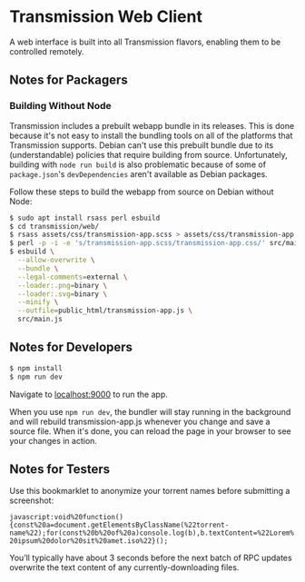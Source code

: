 # Transmission Web Client

A web interface is built into all Transmission flavors, enabling them to be controlled remotely.

## Notes for Packagers

### Building Without Node

Transmission includes a prebuilt webapp bundle in its releases. This is
done because it's not easy to install the bundling tools on all of the
platforms that Transmission supports. Debian can't use this prebuilt
bundle due to its (understandable) policies that require building from
source. Unfortunately, building with `node run build` is also problematic
because of some of `package.json`'s `devDependencies` aren't available as
Debian packages.

Follow these steps to build the webapp from source on Debian without Node:

```sh
$ sudo apt install rsass perl esbuild
$ cd transmission/web/
$ rsass assets/css/transmission-app.scss > assets/css/transmission-app.css
$ perl -p -i -e 's/transmission-app.scss/transmission-app.css/' src/main.js
$ esbuild \
  --allow-overwrite \
  --bundle \
  --legal-comments=external \
  --loader:.png=binary \
  --loader:.svg=binary \
  --minify \
  --outfile=public_html/transmission-app.js \
  src/main.js
```

## Notes for Developers

```sh
$ npm install
$ npm run dev
```

Navigate to [localhost:9000](http://localhost:9000/) to run the app.

When you use `npm run dev`, the bundler will stay running in the
background and will rebuild transmission-app.js whenever you change
and save a source file. When it's done, you can reload the page in
your browser to see your changes in action.

## Notes for Testers

Use this bookmarklet to anonymize your torrent names before submitting a screenshot:

`javascript:void%20function(){const%20a=document.getElementsByClassName(%22torrent-name%22);for(const%20b%20of%20a)console.log(b),b.textContent=%22Lorem%20ipsum%20dolor%20sit%20amet.iso%22}();`

You’ll typically have about 3 seconds before the next batch of RPC updates overwrite the text content of any currently-downloading files.
